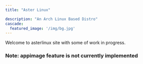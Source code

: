 ```yaml
---
title: "Aster Linux"

description: "An Arch Linux Based Distro"
cascade:
  featured_image: '/img/bg.jpg'
---
```

Welcome to asterlinux site with some of work in progress.

 ### Note: appimage feature is not currently implemented 
